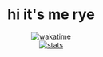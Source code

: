 <h1 align="center">hi it's me rye</h1>

<p align="center">
<a href="https://wakatime.com/@667e0c39-b27b-4fa7-a16d-7d519d57035a">
<img src="https://wakatime.com/badge/user/667e0c39-b27b-4fa7-a16d-7d519d57035a.svg" alt="wakatime" /></a>
  <br>
  <a href="https://github.com/jstrieb/github-stats">
    <img src="https://raw.githubusercontent.com/rvye/stats/master/generated/overview.svg#gh-dark-mode-only" alt="stats" />
  </a>
</p>
